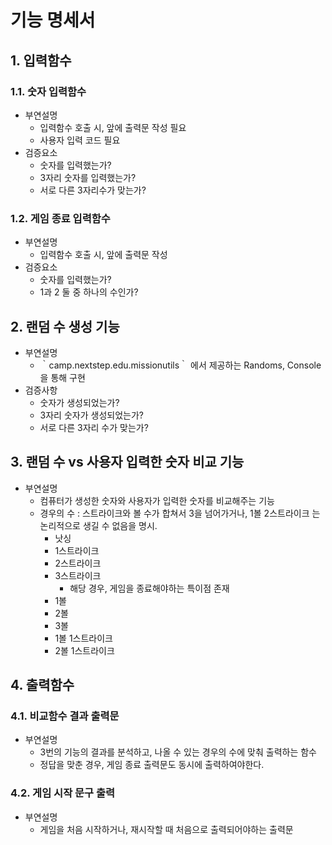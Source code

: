 # 기능 명세서

## 1. 입력함수
### 1.1. 숫자 입력함수
- 부연설명
  - 입력함수 호출 시, 앞에 출력문 작성 필요
  - 사용자 입력 코드 필요
- 검증요소
  - 숫자를 입력했는가?
  - 3자리 숫자를 입력했는가?
  - 서로 다른 3자리수가 맞는가?
### 1.2. 게임 종료 입력함수
- 부연설명
  - 입력함수 호출 시, 앞에 출력문 작성
- 검증요소
  - 숫자를 입력했는가?
  - 1과 2 둘 중 하나의 수인가?
## 2. 랜덤 수 생성 기능
- 부연설명
  - ｀camp.nextstep.edu.missionutils｀ 에서 제공하는 Randoms, Console 을 통해 구현
- 검증사항
  - 숫자가 생성되었는가?
  - 3자리 숫자가 생성되었는가?
  - 서로 다른 3자리 수가 맞는가?
## 3. 랜덤 수 vs 사용자 입력한 숫자 비교 기능
- 부연설명
  - 컴퓨터가 생성한 숫자와 사용자가 입력한 숫자를 비교해주는 기능
  - 경우의 수 : 스트라이크와 볼 수가 합쳐서 3을 넘어가거나, 1볼 2스트라이크 는 논리적으로 생길 수 없음을 명시.
    - 낫싱
    - 1스트라이크
    - 2스트라이크
    - 3스트라이크
      - 해당 경우, 게임을 종료해야하는 특이점 존재
    - 1볼
    - 2볼
    - 3볼
    - 1볼 1스트라이크
    - 2볼 1스트라이크
## 4. 출력함수
### 4.1. 비교함수 결과 출력문
- 부연설명
  - 3번의 기능의 결과를 분석하고, 나올 수 있는 경우의 수에 맞춰 출력하는 함수
  - 정답을 맞춘 경우, 게임 종료 출력문도 동시에 출력하여야한다.
### 4.2. 게임 시작 문구 출력
- 부연설명
  - 게임을 처음 시작하거나, 재시작할 때 처음으로 출력되어야하는 출력문